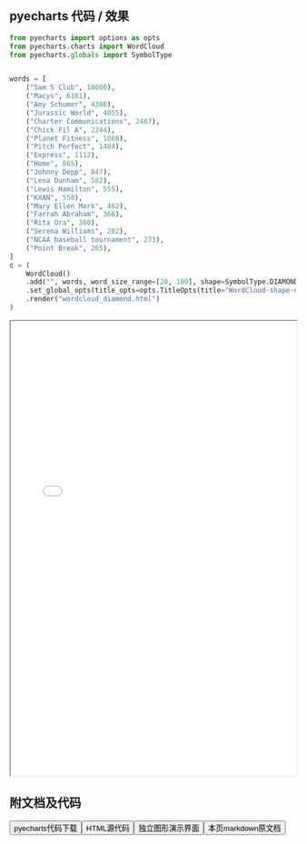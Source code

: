 
## pyecharts 代码 / 效果

```python
from pyecharts import options as opts
from pyecharts.charts import WordCloud
from pyecharts.globals import SymbolType


words = [
    ("Sam S Club", 10000),
    ("Macys", 6181),
    ("Amy Schumer", 4386),
    ("Jurassic World", 4055),
    ("Charter Communications", 2467),
    ("Chick Fil A", 2244),
    ("Planet Fitness", 1868),
    ("Pitch Perfect", 1484),
    ("Express", 1112),
    ("Home", 865),
    ("Johnny Depp", 847),
    ("Lena Dunham", 582),
    ("Lewis Hamilton", 555),
    ("KXAN", 550),
    ("Mary Ellen Mark", 462),
    ("Farrah Abraham", 366),
    ("Rita Ora", 360),
    ("Serena Williams", 282),
    ("NCAA baseball tournament", 273),
    ("Point Break", 265),
]
c = (
    WordCloud()
    .add("", words, word_size_range=[20, 100], shape=SymbolType.DIAMOND)
    .set_global_opts(title_opts=opts.TitleOpts(title="WordCloud-shape-diamond"))
    .render("wordcloud_diamond.html")
)

```

<iframe width="100%" height="800px" src="/pyecharts/WordCloud/wordcloud_diamond.html"></iframe>

## 附文档及代码

<a href="https://cdn.jsdelivr.net/gh/wfy-belief/python/docs/pyecharts/WordCloud/wordcloud_diamond.py"><button class="mybutton">pyecharts代码下载</button></a><a href="https://cdn.jsdelivr.net/gh/wfy-belief/python/docs/pyecharts/WordCloud/wordcloud_diamond.html"><button class="mybutton">HTML源代码</button></a><a href="https://python.wfyblog.cn/pyecharts/WordCloud/wordcloud_diamond.html"><button class="mybutton">独立图形演示界面</button></a><a href="https://cdn.jsdelivr.net/gh/wfy-belief/python/docs/pyecharts/WordCloud/wordcloud_diamond.md"><button class="mybutton">本页markdown原文档</button></a>
